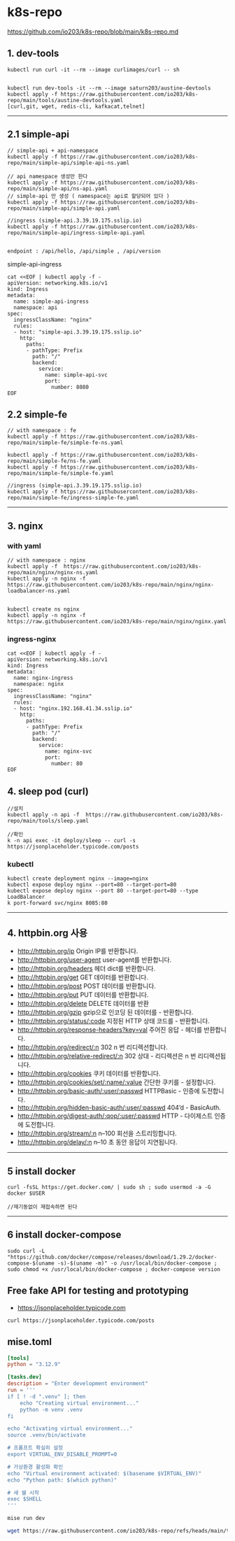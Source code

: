 
# k8s-repo
https://github.com/io203/k8s-repo/blob/main/k8s-repo.md

## 1. dev-tools
```
kubectl run curl -it --rm --image curlimages/curl -- sh


kubectl run dev-tools -it --rm --image saturn203/austine-devtools
kubectl apply -f https://raw.githubusercontent.com/io203/k8s-repo/main/tools/austine-devtools.yaml
[curl,git, wget, redis-cli, kafkacat,telnet]

```
---
## 2.1 simple-api
```
// simple-api + api-namespace 
kubectl apply -f https://raw.githubusercontent.com/io203/k8s-repo/main/simple-api/simple-api-ns.yaml

// api namespace 생성만 한다
kubectl apply -f https://raw.githubusercontent.com/io203/k8s-repo/main/simple-api/ns-api.yaml
// simple-api 만 생성 ( namespace는 api로 할당되어 있다 )
kubectl apply -f https://raw.githubusercontent.com/io203/k8s-repo/main/simple-api/simple-api.yaml

//ingress (simple-api.3.39.19.175.sslip.io)
kubectl apply -f https://raw.githubusercontent.com/io203/k8s-repo/main/simple-api/ingress-simple-api.yaml


endpoint : /api/hello, /api/simple , /api/version
```
simple-api-ingress
```
cat <<EOF | kubectl apply -f -
apiVersion: networking.k8s.io/v1
kind: Ingress
metadata:
  name: simple-api-ingress
  namespace: api
spec:
  ingressClassName: "nginx"
  rules:
  - host: "simple-api.3.39.19.175.sslip.io"
    http:
      paths:
      - pathType: Prefix
        path: "/"
        backend:
          service: 
            name: simple-api-svc
            port: 
              number: 8080
EOF

```

## 2.2 simple-fe
```
// with namespace : fe
kubectl apply -f https://raw.githubusercontent.com/io203/k8s-repo/main/simple-fe/simple-fe-ns.yaml

kubectl apply -f https://raw.githubusercontent.com/io203/k8s-repo/main/simple-fe/ns-fe.yaml
kubectl apply -f https://raw.githubusercontent.com/io203/k8s-repo/main/simple-fe/simple-fe.yaml

//ingress (simple-api.3.39.19.175.sslip.io)
kubectl apply -f https://raw.githubusercontent.com/io203/k8s-repo/main/simple-fe/ingress-simple-fe.yaml

```

---
## 3. nginx
### with yaml
```
// with namespace : nginx
kubectl apply -f  https://raw.githubusercontent.com/io203/k8s-repo/main/nginx/nginx-ns.yaml
kubectl apply -n nginx -f  https://raw.githubusercontent.com/io203/k8s-repo/main/nginx/nginx-loadbalancer-ns.yaml


kubectl create ns nginx
kubectl apply -n nginx -f  https://raw.githubusercontent.com/io203/k8s-repo/main/nginx/nginx.yaml

```
### ingress-nginx
```
cat <<EOF | kubectl apply -f - 
apiVersion: networking.k8s.io/v1
kind: Ingress
metadata:
  name: nginx-ingress
  namespace: nginx  
spec:
  ingressClassName: "nginx"
  rules:
  - host: "nginx.192.168.41.34.sslip.io"
    http:
      paths:
      - pathType: Prefix
        path: "/"
        backend:
          service: 
            name: nginx-svc
            port: 
              number: 80
EOF
```

## 4. sleep pod (curl)
```
//설치 
kubectl apply -n api -f  https://raw.githubusercontent.com/io203/k8s-repo/main/tools/sleep.yaml

//확인
k -n api exec -it deploy/sleep -- curl -s https://jsonplaceholder.typicode.com/posts

```

### kubectl 
```
kubectl create deployment nginx --image=nginx 
kubectl expose deploy nginx --port=80 --target-port=80 
kubectl expose deploy nginx --port 80 --target-port=80 --type LoadBalancer 
k port-forward svc/nginx 8085:80 

```
---
## 4. httpbin.org 사용
- http://httpbin.org/ip Origin IP를 반환합니다.
- http://httpbin.org/user-agent user-agent를 반환합니다.
- http://httpbin.org/headers 헤더 dict를 반환합니다.
- http://httpbin.org/get GET 데이터를 반환합니다.
- http://httpbin.org/post POST 데이터를 반환합니다.
- http://httpbin.org/put PUT 데이터를 반환합니다.
- http://httpbin.org/delete DELETE 데이터를 반환
- http://httpbin.org/gzip gzip으로 인코딩 된 데이터를 - 반환합니다.
- http://httpbin.org/status/:code 지정된 HTTP 상태 코드를 - 반환합니다.
- http://httpbin.org/response-headers?key=val 주어진 응답 - 헤더를 반환합니다.
- http://httpbin.org/redirect/:n 302 n 번 리디렉션합니다.
- http://httpbin.org/relative-redirect/:n 302 상대 - 리디렉션은 n 번 리디렉션됩니다.
- http://httpbin.org/cookies 쿠키 데이터를 반환합니다.
- http://httpbin.org/cookies/set/:name/:value 간단한 쿠키를 - 설정합니다.
- http://httpbin.org/basic-auth/:user/:passwd HTTPBasic - 인증에 도전합니다.
- http://httpbin.org/hidden-basic-auth/:user/:passwd 404’d - BasicAuth.
- http://httpbin.org/digest-auth/:qop/:user/:passwd HTTP - 다이제스트 인증에 도전합니다.
- http://httpbin.org/stream/:n n–100 회선을 스트리밍합니다.
- http://httpbin.org/delay/:n n–10 초 동안 응답이 지연됩니다.

---
## 5 install docker 
```
curl -fsSL https://get.docker.com/ | sudo sh ; sudo usermod -a -G docker $USER

//재기동없이 재접속하면 된다
```
---
## 6 install docker-compose 
```
sudo curl -L "https://github.com/docker/compose/releases/download/1.29.2/docker-compose-$(uname -s)-$(uname -m)" -o /usr/local/bin/docker-compose ; sudo chmod +x /usr/local/bin/docker-compose ; docker-compose version

```

## Free fake API for testing and prototyping
- https://jsonplaceholder.typicode.com
```
curl https://jsonplaceholder.typicode.com/posts
```

## mise.toml
```toml
[tools]
python = "3.12.9"

[tasks.dev]
description = "Enter development environment"
run = '''
if [ ! -d ".venv" ]; then
    echo "Creating virtual environment..."
    python -m venv .venv
fi

echo "Activating virtual environment..."
source .venv/bin/activate

# 프롬프트 확실히 설정
export VIRTUAL_ENV_DISABLE_PROMPT=0

# 가상환경 활성화 확인
echo "Virtual environment activated: $(basename $VIRTUAL_ENV)"
echo "Python path: $(which python)"

# 새 쉘 시작
exec $SHELL
'''
```
```sh
mise run dev

wget https://raw.githubusercontent.com/io203/k8s-repo/refs/heads/main/tools/mise.toml
```
